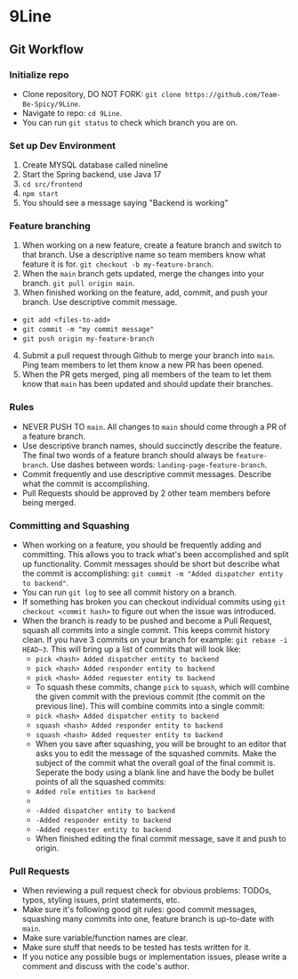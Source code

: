 # 9Line

## Git Workflow

### Initialize repo

- Clone repository, DO NOT FORK: `git clone https://github.com/Team-Be-Spicy/9Line`.
- Navigate to repo: `cd 9Line`.
- You can run `git status` to check which branch you are on.

### Set up Dev Environment
1. Create MYSQL database called nineline
2. Start the Spring backend, use Java 17
3. `cd src/frontend`
4. `npm start`
5. You should see a message saying "Backend is working"

### Feature branching

1. When working on a new feature, create a feature branch and switch to that branch. Use a descriptive name so team members know what feature it is for. `git checkout -b my-feature-branch`.
2. When the `main` branch gets updated, merge the changes into your branch. `git pull origin main`.
3. When finished working on the feature, add, commit, and push your branch. Use descriptive commit message.
- `git add <files-to-add>`
- `git commit -m "my commit message"`
- `git push origin my-feature-branch`
4. Submit a pull request through Github to merge your branch into `main`. Ping team members to let them know a new PR has been opened.
5. When the PR gets merged, ping all members of the team to let them know that `main` has been updated and should update their branches.

### Rules

- NEVER PUSH TO `main`. All changes to `main` should come through a PR of a feature branch.
- Use descriptive branch names, should succinctly describe the feature. The final two words of a feature branch should always be `feature-branch`.  Use dashes between words: `landing-page-feature-branch`.
- Commit frequently and use descriptive commit messages. Describe what the commit is accomplishing.
- Pull Requests should be approved by 2 other team members before being merged.

### Committing and Squashing

- When working on a feature, you should be frequently adding and committing. This allows you to track what's been accomplished and split up functionality. Commit messages should be short but describe what the commit is accomplishing: `git commit -m "Added dispatcher entity to backend"`.
- You can run `git log` to see all commit history on a branch.
- If something has broken you can checkout individual commits using `git checkout <commit hash>` to figure out when the issue was introduced.
- When the branch is ready to be pushed and become a Pull Request, squash all commits into a single commit. This keeps commit history clean. If you have 3 commits on your branch for example: `git rebase -i HEAD~3`. This will bring up a list of commits that will look like:
    - `pick <hash> Added dispatcher entity to backend`
    - `pick <hash> Added responder entity to backend`
    - `pick <hash> Added requester entity to backend`
    - To squash these commits, change `pick` to `squash`, which will combine the given commit with the previous commit (the commit on the previous line). This will combine commits into a single commit:
    - `pick <hash> Added dispatcher entity to backend`
    - `squash <hash> Added responder entity to backend`
    - `squash <hash> Added requester entity to backend`
    - When you save after squashing, you will be brought to an editor that asks you to edit the message of the squashed commits. Make the subject of the commit what the overall goal of the final commit is. Seperate the body using a blank line and have the body be bullet points of all the squashed commits:
    - `Added role entities to backend`
    - ` `
    - `-Added dispatcher entity to backend`
    - `-Added responder entity to backend`
    - `-Added requester entity to backend`
    - When finished editing the final commit message, save it and push to origin.

### Pull Requests

- When reviewing a pull request check for obvious problems: TODOs, typos, styling issues, print statements, etc.
- Make sure it's following good git rules: good commit messages, squashing many commits into one, feature branch is up-to-date with `main`.
- Make sure variable/function names are clear.
- Make sure stuff that needs to be tested has tests written for it.
- If you notice any possible bugs or implementation issues, please write a comment and discuss with the code's author.
